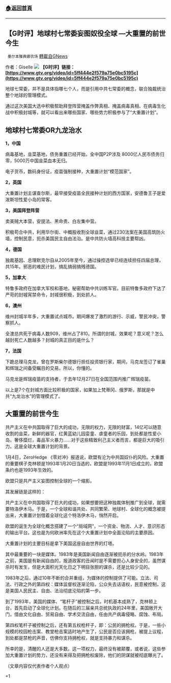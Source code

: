 ###  [:house:返回首頁](https://github.com/ourhimalayas/txt)
---

## 【G时评】地球村七常委妄图奴役全球 —大重置的前世今生
` 墨尔本雅典娜农场` [轉載自GNews](https://gnews.org/zh-hans/719487/)

作者：Giselle
![]()![](https://gnews.org/wp-content/uploads/2021/01/b1-1.png)
**【G时评】链接：[https://www.gtv.org/video/id=5ff444e2f579a75e0bc5195c](https://www.gtv.org/video/id=5ff444e2f579a75e0bc5195c)**

地球七常委，并不是具体指哪七个人，而是引用中共七常委的概念，联合独裁统治整个地球的管理模式。

通过这次美国大选中积极帮助拜登阵营掩盖作弊真相、掩盖病毒真相、在病毒生化战中积极封城等，就可以看出来哪些国家、哪些势力积极参与了“大重置计划”。

## 地球村七常委OR九龙治水

**1，中国**

病毒基地，韭菜基地，债务重置已经开始，全中国P2P涉及 8000亿人民币债务归零，5000万中国韭菜血本无归。

电子货币，数码身份证，疫苗强制接种，大重置计划“模范国家”。

**2，英国**

大重置计划主谋查尔斯，最早接受疫苗全民接种计划的西方国家，安德鲁王子是爱泼斯坦性爱小岛的常客。

**3，美国拜登阵营**

卖美贼大本营，安提法、黑命贵、白左集中营。

积极苟合中共，利用华尔街、中概股收割全球韭菜，通过230法案在美国高筑防火墙，控制民意，扼杀美国民主自由法治。是中共防火墙高科技主要帮凶。

**4，德国**

独裁基因、总理默克尔自从2005年至今，通过操控选举已经连续担任四届总理，共15年。邪恶的难民计划，搞乱搞弱搞残德国。

**5，加拿大**

特鲁多政府在加拿大军校和基地，秘密帮助中共训练军官。目前特鲁多政府下达了严苛的封城宵禁命令，封城很积极，到处抓人。

**6，澳州**

维州封城半年多，大重置试点城市。期间爆发了激烈的游行、示威，警民冲突，警察抓人。

全澳总共死于病毒人数909，维州占了810。所谓的封城，效果呢？意义呢？怎么越封死亡人数越多？封城的真正目的是什么？

**7，法国**

下跪总理马克龙，曾在罗斯柴尔德银行担任投资银行家，期间，马克龙签订了雀巢和辉瑞之间备受瞩目的交易，所以，你懂的。

马克龙是辉瑞疫苗的支持者，于去年12月27日在全国范围内推广辉瑞疫苗。

以上是7个在封城方面比较积极的国家，如果加上梵蒂冈、俄罗斯，那就是中共“九龙治水”的管理模式了。

## 大重置的前世今生

共产主义在中共国取得了巨大的成功，无限的权力，无限的财富，14亿可以随意收割的韭菜，新鲜的器官，红黄蓝幼儿园娈童、虐童者的乐园，到处都是性爱小岛，奢侈糜烂，毒品军火暴力……对于这些精致利己主义者而言，都是巨大的吸引力。这是全球大重置计划的背景。

1月4日，ZeroHedge 《零对冲》报道说，欧盟有沦为中共国奴仆的风险。大重置的重要棋子克林顿是1993年1月20日当选的，欧盟是1993年11月1日成立的，欧盟条约也是1993年生效的。

欧盟只是共产主义妄图控制全球的一个缩影。

其发展链是这样的：

共产主义在中共国取得了巨大的成功，如果想要把这种独裁体制推广到全球，就需要特洛伊木马。于是，一个全球和谐共处、共同繁荣、地球村、全球化的概念被提出来，大重置计划借着全球化这个特洛伊木马，悄然开启。

欧盟的诞生为全球化概念搭建了一个“局域网”，一个资金、物流、人才、意识形态的输出平台。这也是为何欧洲率先在这个大重置计划中全面沦陷的主要原因。

大重置计划的主要目标是拿下美国这座自由世界的灯塔。

其中最重要的一块是媒体。1983年是美国新闻自由逐渐被扼杀的分水岭。1983年之前，美国是有新闻自由的，报道政客的丑闻时是不需要担心人身安全的，虽然谋杀时有发生，但是大面积光天化日之下明目张胆的谋杀，还是比较少见的。

1983年之后，通过10年不断的合并重组，为媒体的控制提供了可能。立法、司法、行政之外的第四权：媒体监督权逐渐沦陷，公众失去话语权，民意被控制，这是美国人民民主、自由、法治彻底沦陷的第一步。

到了1993年，美国的媒体、“笔杆子”被控制之后，时机基本成熟了，克林顿上台，首先启动了全球化计划。在随后的三届亲共总统执政的24年里，美国敞开大门，借由文化自由、贸易自由、学术交流自由，任由共产病毒侵略、腐蚀、布局。

第四权笔杆子被控制之后，还有第五权枪杆子，即：公民的拥枪权。于是，一些小规模的校园枪击案、教堂枪击案适时地产生了，公民是否应该拥枪，被提上议程，到处都是禁枪的声音，仿佛你支持拥枪权，就是支持暴力和谋杀。

所幸的是，清醒的人还是大多数。这一项权力，最终没有被颠覆，或者说，这些参加大重置计划的势力，还没有来得及把拥枪权废除，他们的阴谋就被彻底曝光了。

（文章内容仅代表作者个人观点）

+1
